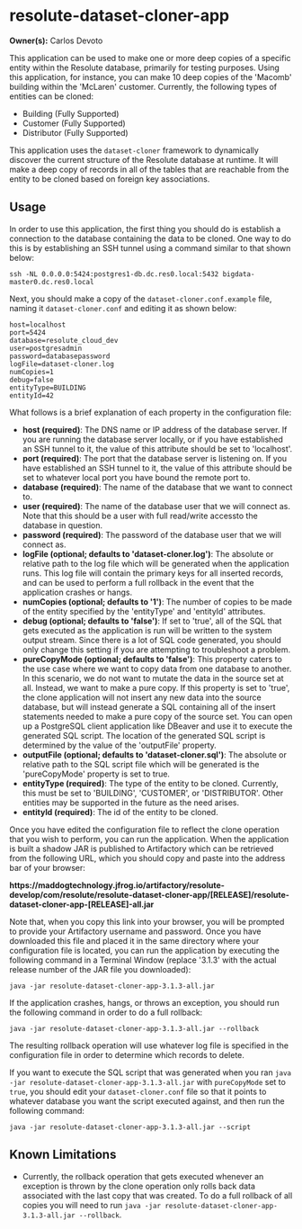 # resolute-dataset-cloner-app
**Owner(s):** Carlos Devoto

This application can be used to make one or more deep copies of a specific entity within the Resolute database, primarily for testing purposes.  Using this application, for instance, you can make 10 deep copies of the 'Macomb' building within the 'McLaren' customer.  Currently, the following types of entities can be cloned:

  * Building (Fully Supported)
  * Customer (Fully Supported)
  * Distributor (Fully Supported)
  
This application uses the ``dataset-cloner`` framework to dynamically discover the current structure of the Resolute database at runtime. It will make a deep copy of records in all of the tables that are reachable from the entity to be cloned based on foreign key associations. 

## Usage

In order to use this application, the first thing you should do is establish a connection to the database containing the data to be cloned.  One way to do this is by establishing an SSH tunnel using a command similar to that shown below:

```
ssh -NL 0.0.0.0:5424:postgres1-db.dc.res0.local:5432 bigdata-master0.dc.res0.local
```

Next, you should make a copy of the ``dataset-cloner.conf.example`` file, naming it ``dataset-cloner.conf`` and editing it as shown below:

```
host=localhost
port=5424
database=resolute_cloud_dev
user=postgresadmin
password=databasepassword
logFile=dataset-cloner.log
numCopies=1
debug=false
entityType=BUILDING
entityId=42
```

What follows is a brief explanation of each property in the configuration file:

  * **host (required)**:  The DNS name or IP address of the database server.  If you are running the database server locally, or if you have established an SSH tunnel to it, the value of this attribute should be set to 'localhost'.
  * **port (required)**:  The port that the database server is listening on.  If you have established an SSH tunnel to it, the value of this attribute should be set to whatever local port you have bound the remote port to.
  * **database (required)**:  The name of the database that we want to connect to.
  * **user (required)**:  The name of the database user that we will connect as.  Note that this should be a user with full read/write accessto the database in question.
  * **password (required)**:  The password of the database user that we will connect as.
  * **logFile (optional; defaults to 'dataset-cloner.log')**:  The absolute or relative path to the log file which will be generated when the application runs.  This log file will contain the primary keys for all inserted records, and can be used to perform a full rollback in the event that the application crashes or hangs.
  * **numCopies (optional; defaults to '1')**:  The number of copies to be made of the entity specified by the 'entityType' and 'entityId' attributes.
  * **debug (optional; defaults to 'false')**:  If set to 'true', all of the SQL that gets executed as the application is run will be written to the system output stream.  Since there is a lot of SQL code generated, you should only change this setting if you are attempting to troubleshoot a problem.
  * **pureCopyMode (optional; defaults to 'false')**: This property caters to the use case where we want to copy data from one database to another.  In this scenario, we do not want to mutate the data in the source set at all.  Instead, we want to make a pure copy. If this property is set to 'true', the clone application will not insert any new data into the source database, but will instead generate a SQL containing all of the insert statements needed to make a pure copy of the source set. You can open up a PostgreSQL client application like DBeaver and use it to execute the generated SQL script.  The location of the generated SQL script is determined by the value of the 'outputFile' property.
  * **outputFile (optional; defaults to 'dataset-cloner.sql')**: The absolute or relative path to the SQL script file which will be generated is the 'pureCopyMode' property is set to true. 
  * **entityType (required)**:  The type of the entity to be cloned.  Currently, this must be set to 'BUILDING', 'CUSTOMER', or 'DISTRIBUTOR'.  Other entities may be supported in the future as the need arises.
  * **entityId (required)**:  The id of the entity to be cloned.
  
Once you have edited the configuration file to reflect the clone operation that you wish to perform, you can run the application. When the application is built a shadow JAR is published to Artifactory which can be retrieved from the following URL, which you should copy and paste into the address bar of your browser:

**ht<span></span>tps://maddogtechnology.jfrog.io/artifactory/resolute-develop/com/resolute/resolute-dataset-cloner-app/[RELEASE]/resolute-dataset-cloner-app-[RELEASE]-all.jar**

Note that, when you copy this link into your browser, you will be prompted to provide your Artifactory username and password.  Once you have downloaded this file and placed it in the same directory where your configuration file is located, you can run the application by executing the following command in a Terminal Window (replace '3.1.3' with the actual release number of the JAR file you downloaded):

```
java -jar resolute-dataset-cloner-app-3.1.3-all.jar
```

If the application crashes, hangs, or throws an exception, you should run the following command in order to do a full rollback:

```
java -jar resolute-dataset-cloner-app-3.1.3-all.jar --rollback
```
The resulting rollback operation will use whatever log file is specified in the configuration file in order to determine which records to delete.

If you want to execute the SQL script that was generated when you ran ``java -jar resolute-dataset-cloner-app-3.1.3-all.jar`` with ``pureCopyMode`` set to ``true``, you should edit your ``dataset-cloner.conf`` file so that it points to whatever database you want the script executed against, and then run the following command:

```
java -jar resolute-dataset-cloner-app-3.1.3-all.jar --script
```
    
## Known Limitations

  * Currently, the rollback operation that gets executed whenever an exception is thrown by the clone operation only rolls back data associated with the last copy that was created.  To do a full rollback of all copies you will need to run ``java -jar resolute-dataset-cloner-app-3.1.3-all.jar --rollback``. 

  
  
  
